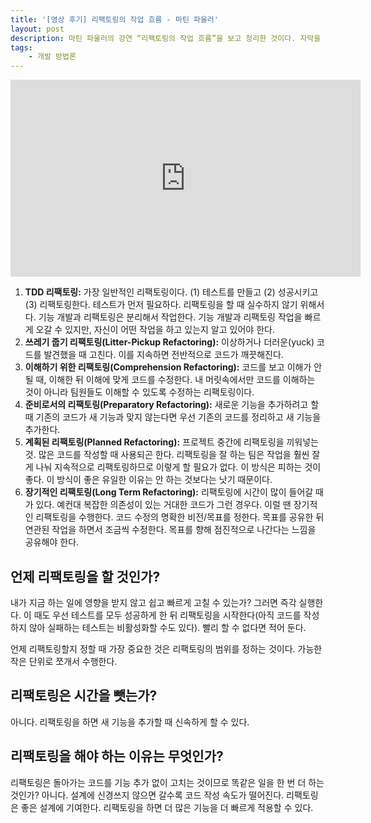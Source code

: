 ```yaml
---
title: '[영상 후기] 리팩토링의 작업 흐름 - 마틴 파울러'
layout: post
description: 마틴 파울러의 강연 “리팩토링의 작업 흐름”을 보고 정리한 것이다. 자막을 달아 주신 데브원영 DVWY 님께 감사드린다.
tags: 
    - 개발 방법론
---
```


<div class="video-container">
    <div class="video-container__inner">
		<iframe width="560" height="315" src="https://www.youtube.com/embed/mNPpfB8JSIU" frameborder="0" allow="accelerometer; autoplay; clipboard-write; encrypted-media; gyroscope; picture-in-picture" allowfullscreen></iframe>
	</div>
</div>

1. **TDD 리팩토링:** 가장 일반적인 리팩토링이다. (1) 테스트를 만들고 (2) 성공시키고 (3) 리팩토링한다. 테스트가 먼저 필요하다. 리팩토링을 할 때 실수하지 않기 위해서다. 기능 개발과 리팩토링은 분리해서 작업한다. 기능 개발과 리팩토링 작업을 빠르게 오갈 수 있지만, 자신이 어떤 작업을 하고 있는지 알고 있어야 한다.
2. **쓰레기 줍기 리팩토링(Litter-Pickup Refactoring):** 이상하거나 더러운(yuck) 코드를 발견했을 때 고친다. 이를 지속하면 전반적으로 코드가 깨끗해진다.
3. **이해하기 위한 리팩토링(Comprehension Refactoring):** 코드를 보고 이해가 안 될 때, 이해한 뒤 이해에 맞게 코드를 수정한다. 내 머릿속에서만 코드를 이해하는 것이 아니라 팀원들도 이해할 수 있도록 수정하는 리팩토링이다.
4. **준비로서의 리팩토링(Preparatory Refactoring):** 새로운 기능을 추가하려고 할 때 기존의 코드가 새 기능과 맞지 않는다면 우선 기존의 코드를 정리하고 새 기능을 추가한다.
5. **계획된 리팩토링(Planned Refactoring):** 프로젝트 중간에 리팩토링을 끼워넣는 것. 많은 코드를 작성할 때 사용되곤 한다. 리팩토링을 잘 하는 팀은 작업을 훨씬 잘게 나눠 지속적으로 리팩토링하므로 이렇게 할 필요가 없다. 이 방식은 피하는 것이 좋다. 이 방식이 좋은 유일한 이유는 안 하는 것보다는 낫기 때문이다.
6. **장기적인 리팩토링(Long Term Refactoring):** 리팩토링에 시간이 많이 들어갈 때가 있다. 예컨대 복잡한 의존성이 있는 거대한 코드가 그런 경우다. 이럴 땐 장기적인 리팩토링을 수행한다. 코드 수정의 명확한 비전/목표를 정한다. 목표를 공유한 뒤 연관된 작업을 하면서 조금씩 수정한다. 목표를 향해 점진적으로 나간다는 느낌을 공유해야 한다.

## 언제 리팩토링을 할 것인가?

내가 지금 하는 일에 영향을 받지 않고 쉽고 빠르게 고칠 수 있는가? 그러면 즉각 실행한다. 이 때도 우선 테스트를 모두 성공하게 한 뒤 리팩토링을 시작한다(아직 코드를 작성하지 않아 실패하는 테스트는 비활성화할 수도 있다). 빨리 할 수 없다면 적어 둔다.

언제 리팩토링할지 정할 때 가장 중요한 것은 리팩토링의 범위를 정하는 것이다. 가능한 작은 단위로 쪼개서 수행한다.

## 리팩토링은 시간을 뺏는가? 

아니다. 리팩토링을 하면 새 기능을 추가할 때 신속하게 할 수 있다.

## 리팩토링을 해야 하는 이유는 무엇인가?

리팩토링은 돌아가는 코드를 기능 추가 없이 고치는 것이므로 똑같은 일을 한 번 더 하는 것인가? 아니다. 설계에 신경쓰지 않으면 갈수록 코드 작성 속도가 떨어진다. 리팩토링은 좋은 설계에 기여한다. 리팩토링을 하면 더 많은 기능을 더 빠르게 적용할 수 있다. 